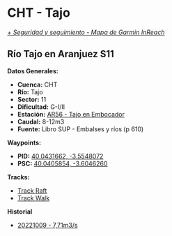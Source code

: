 # CHT - Tajo
*[+ Seguridad y seguimiento - Mapa de Garmin InReach](https://share.garmin.com/gpalacios82)*

## Río Tajo en Aranjuez S11

**Datos Generales:**
* **Cuenca:** CHT
* **Río:** Tajo
* **Sector:** 11
* **Dificultad:** G-I/II
* **Estación:** [AR56 - Tajo en Embocador](https://saihtajo.chtajo.es/stmobile/index.php?url=/tr/ficha/estacion:AR56)
* **Caudal:** 8-12m3
* **Fuente:** Libro SUP - Embalses y ríos (p 610)

**Waypoints:**
* **PID:** [40.0431662, -3.5548072](https://maps.app.goo.gl/XmdJq9Q4n8FmUYTe9)
* **PSC:** [40.0405854, -3.6046260](https://maps.app.goo.gl/X2XSDdWAZEU7fe3Z9)

**Tracks:**
* [Track Raft](https://connect.garmin.com/modern/course/113898968)
* [Track Walk](https://connect.garmin.com/modern/course/259947726)

**Historial**
* [20221009 - 7,71m3/s](https://connect.garmin.com/modern/activity/9756696416)
